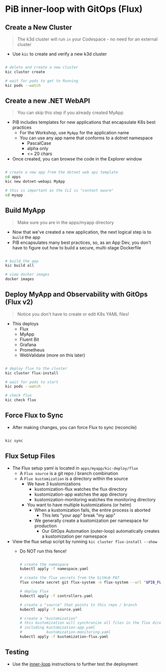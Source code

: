 # PiB inner-loop with GitOps (Flux)

## Create a New Cluster

> The k3d cluster will run `in` your Codespace - no need for an external cluster

- Use `kic` to create and verify a new k3d cluster

```bash

# delete and create a new cluster
kic cluster create

# wait for pods to get to Running
kic pods --watch

```

## Create a new .NET WebAPI

> You can skip this step if you already created MyApp

- PiB includes templates for new applications that encapsulate K8s best practices
  - For the Workshop, use `MyApp` for the application name
  - You can use any app name that conforms to a dotnet namespace
    - PascalCase
    - alpha only
    - <= 20 chars
- Once created, you can browse the code in the Explorer window

```bash

# create a new app from the dotnet web api template
cd apps
kic new dotnet-webapi MyApp

# this is important as the CLI is "context aware"
cd myapp

```

## Build MyApp

> Make sure you are in the apps/myapp directory

- Now that we've created a new application, the next logical step is to `build` the app
- PiB encapsulates many best practices, so, as an App Dev, you don't have to figure out how to build a secure, multi-stage Dockerfile




```bash

# build the app
kic build all

# view docker images
docker images

```

## Deploy MyApp and Observability with GitOps (Flux v2)

> Notice you don't have to create or edit K8s YAML files!

- This deploys
  - Flux
  - MyApp
  - Fluent Bit
  - Grafana
  - Prometheus
  - WebValidate (more on this later)

```bash

# deploy flux to the cluster
kic cluster flux-install

# wait for pods to start
kic pods --watch

# check flux
kic check flux

```

## Force Flux to Sync

- After making changes, you can force Flux to sync (reconcile)

```bash

kic sync

```

## Flux Setup Files

- The Flux setup yaml is located in `apps/myapp/kic-deploy/flux`
  - A `Flux source` is a git repo / branch combination
  - A `Flux kustomization` is a directory within the source
    - We have 3 kustomizations
      - kustomization-flux watches the flux directory
      - kustomization-app watches the app directory
      - kustomization-monitoring watches the monitoring directory
    - You want to have multiple kustomizations (or helm)
      - When a kustomization fails, the entire process is aborted
        - This lets "your app" break "my app"
      - We generally create a kustomization per namespace for production
        - Our GitOps Automation (outer-loop) automatically creates a kustomization per namespace
- View the flux setup script by running `kic cluster flux-install --show`
  - Do NOT run this fence!

    ```bash

    # create the namespace
    kubectl apply -f namespace.yaml

    # create the flux secrets from the GitHub PAT
    flux create secret git flux-system -n flux-system --url "$PIB_FULL_REPO" -u gitops -p "$PIB_PAT"

    # deploy Flux
    kubectl apply -f controllers.yaml

    # create a "source" that points to this repo / branch
    kubectl apply -f source.yaml

    # create a "kustomization"
    # this kustomization will synchronize all files in the flux directory
    # including kustomization-app.yaml
    #           kustomization-monitoring.yaml
    kubectl apply -f kustomization-flux.yaml

    ```

## Testing

- Use the [inner-loop](./inner-loop.md#check-the-k8s-pods) instructions to further test the deployment
